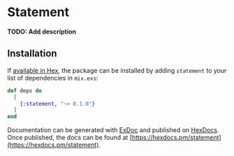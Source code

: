 # Statement

**TODO: Add description**

## Installation

If [available in Hex](https://hex.pm/docs/publish), the package can be installed
by adding `statement` to your list of dependencies in `mix.exs`:

```elixir
def deps do
  [
    {:statement, "~> 0.1.0"}
  ]
end
```

Documentation can be generated with [ExDoc](https://github.com/elixir-lang/ex_doc)
and published on [HexDocs](https://hexdocs.pm). Once published, the docs can
be found at [https://hexdocs.pm/statement](https://hexdocs.pm/statement).


